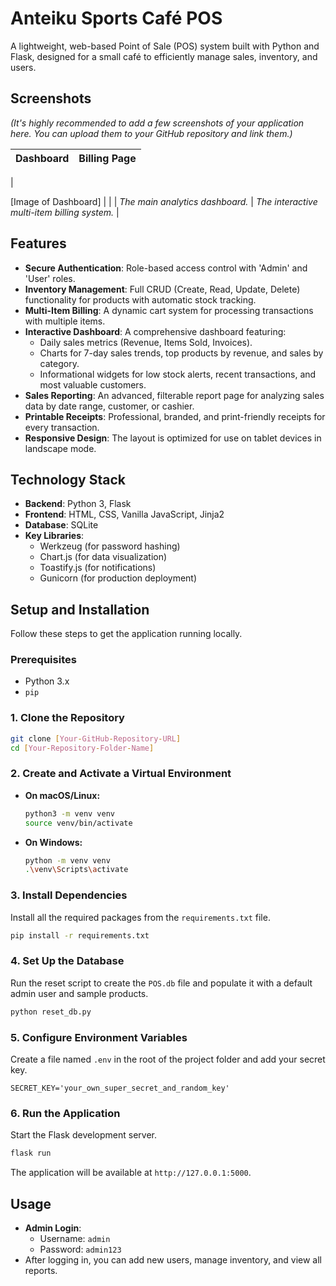 # Anteiku Sports Café POS

A lightweight, web-based Point of Sale (POS) system built with Python and Flask, designed for a small café to efficiently manage sales, inventory, and users.

## Screenshots

*(It's highly recommended to add a few screenshots of your application here. You can upload them to your GitHub repository and link them.)*

| Dashboard | Billing Page |
| :---: | :---: |
| 

[Image of Dashboard]
 |  |
| *The main analytics dashboard.* | *The interactive multi-item billing system.* |

## Features

* **Secure Authentication**: Role-based access control with 'Admin' and 'User' roles.
* **Inventory Management**: Full CRUD (Create, Read, Update, Delete) functionality for products with automatic stock tracking.
* **Multi-Item Billing**: A dynamic cart system for processing transactions with multiple items.
* **Interactive Dashboard**: A comprehensive dashboard featuring:
    * Daily sales metrics (Revenue, Items Sold, Invoices).
    * Charts for 7-day sales trends, top products by revenue, and sales by category.
    * Informational widgets for low stock alerts, recent transactions, and most valuable customers.
* **Sales Reporting**: An advanced, filterable report page for analyzing sales data by date range, customer, or cashier.
* **Printable Receipts**: Professional, branded, and print-friendly receipts for every transaction.
* **Responsive Design**: The layout is optimized for use on tablet devices in landscape mode.

## Technology Stack

* **Backend**: Python 3, Flask
* **Frontend**: HTML, CSS, Vanilla JavaScript, Jinja2
* **Database**: SQLite
* **Key Libraries**:
    * Werkzeug (for password hashing)
    * Chart.js (for data visualization)
    * Toastify.js (for notifications)
    * Gunicorn (for production deployment)

## Setup and Installation

Follow these steps to get the application running locally.

### Prerequisites
* Python 3.x
* `pip`

### 1. Clone the Repository
```bash
git clone [Your-GitHub-Repository-URL]
cd [Your-Repository-Folder-Name]
```

### 2. Create and Activate a Virtual Environment
* **On macOS/Linux:**
    ```bash
    python3 -m venv venv
    source venv/bin/activate
    ```
* **On Windows:**
    ```bash
    python -m venv venv
    .\venv\Scripts\activate
    ```

### 3. Install Dependencies
Install all the required packages from the `requirements.txt` file.
```bash
pip install -r requirements.txt
```

### 4. Set Up the Database
Run the reset script to create the `POS.db` file and populate it with a default admin user and sample products.
```bash
python reset_db.py
```

### 5. Configure Environment Variables
Create a file named `.env` in the root of the project folder and add your secret key.
```
SECRET_KEY='your_own_super_secret_and_random_key'
```

### 6. Run the Application
Start the Flask development server.
```bash
flask run
```
The application will be available at `http://127.0.0.1:5000`.

## Usage

* **Admin Login**:
    * Username: `admin`
    * Password: `admin123`
* After logging in, you can add new users, manage inventory, and view all reports.